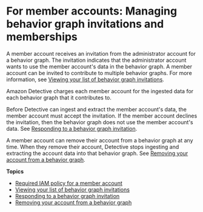 # For member accounts: Managing behavior graph invitations and memberships<a name="member-account-graph-management"></a>

A member account receives an invitation from the administrator account for a behavior graph\. The invitation indicates that the administrator account wants to use the member account's data in the behavior graph\. A member account can be invited to contribute to multiple behavior graphs\. For more information, see [Viewing your list of behavior graph invitations](member-view-graph-invitations.md)\.

Amazon Detective charges each member account for the ingested data for each behavior graph that it contributes to\.

Before Detective can ingest and extract the member account's data, the member account must accept the invitation\. If the member account declines the invitation, then the behavior graph does not use the member account's data\. See [Responding to a behavior graph invitation](member-invitation-response.md)\.

A member account can remove their account from a behavior graph at any time\. When they remove their account, Detective stops ingesting and extracting the account data into that behavior graph\. See [Removing your account from a behavior graph](member-remove-self-from-graph.md)\.

**Topics**
+ [Required IAM policy for a member account](member-account-iam-policy.md)
+ [Viewing your list of behavior graph invitations](member-view-graph-invitations.md)
+ [Responding to a behavior graph invitation](member-invitation-response.md)
+ [Removing your account from a behavior graph](member-remove-self-from-graph.md)